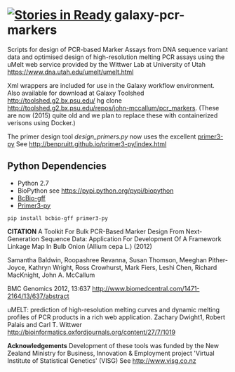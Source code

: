 [![Stories in Ready](https://badge.waffle.io/cfljam/galaxy-pcr-markers.png?label=ready&title=Ready)](https://waffle.io/cfljam/galaxy-pcr-markers)
galaxy-pcr-markers
==================

Scripts for design of PCR-based Marker Assays from DNA sequence variant data and optimised design of high-resolution melting PCR assays using the uMelt web service provided by the Wittwer Lab at University of Utah https://www.dna.utah.edu/umelt/umelt.html

Xml wrappers are included for use in the  Galaxy  workflow environment.
Also available for download at Galaxy Toolshed http://toolshed.g2.bx.psu.edu/
hg clone http://toolshed.g2.bx.psu.edu/repos/john-mccallum/pcr_markers.
(These are now (2015) quite old and we plan to replace these with containerized verisons using Docker.)

The primer design tool *design_primers.py*  now uses the excellent [primer3-py](https://github.com/benpruitt/primer3-py) See  http://benpruitt.github.io/primer3-py/index.html

Python Dependencies
------------

- Python 2.7
- BioPython see https://pypi.python.org/pypi/biopython
- [BcBio-gff](https://github.com/chapmanb/bcbb/tree/master/gff)
- [Primer3-py](https://github.com/benpruitt/primer3-py)
```
pip install bcbio-gff primer3-py
```


**CITATION**
A Toolkit For Bulk PCR-Based Marker Design From Next-Generation Sequence Data: Application For Development Of A Framework Linkage Map In Bulb Onion (Allium cepa L.) (2012)

Samantha Baldwin, Roopashree Revanna, Susan Thomson, Meeghan Pither-Joyce, Kathryn Wright, Ross Crowhurst, Mark Fiers, Leshi Chen, Richard MacKnight, John A. McCallum

BMC Genomics 2012, 13:637  http://www.biomedcentral.com/1471-2164/13/637/abstract

uMELT: prediction of high-resolution melting curves and dynamic melting profiles of PCR products in a rich web application.
Zachary Dwight1, Robert Palais and Carl T. Wittwer http://bioinformatics.oxfordjournals.org/content/27/7/1019

**Acknowledgements**
Development of these tools was funded by the New Zealand Ministry for Business, Innovation & Employment project 'Virtual Institute of Statistical Genetics' (VISG)
See http://www.visg.co.nz
